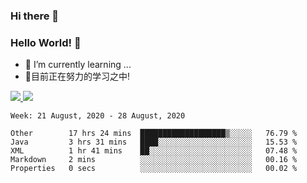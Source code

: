 ### Hi there 👋
### Hello World! 🙌

- 🌱 I’m currently learning ...
- 📖目前正在努力的学习之中!

<a href="https://github.com/anuraghazra/github-readme-stats">
  <img src="https://github-readme-stats.vercel.app/api?username=keyboardWithDream&show_icons=true&repo=github-readme-stats" />
</a>
<a href="https://github.com/anuraghazra/convoychat">
  <img src="https://github-readme-stats.vercel.app/api/top-langs/?username=keyboardWithDream&layout=compact&repo=convoychat" />
</a>



<!--START_SECTION:waka-->
```text
Week: 21 August, 2020 - 28 August, 2020

Other        17 hrs 24 mins  ███████████████████▒░░░░░   76.79 % 
Java         3 hrs 31 mins   ████░░░░░░░░░░░░░░░░░░░░░   15.53 % 
XML          1 hr 41 mins    ██░░░░░░░░░░░░░░░░░░░░░░░   07.48 % 
Markdown     2 mins          ░░░░░░░░░░░░░░░░░░░░░░░░░   00.16 % 
Properties   0 secs          ░░░░░░░░░░░░░░░░░░░░░░░░░   00.02 % 
```
<!--END_SECTION:waka-->
